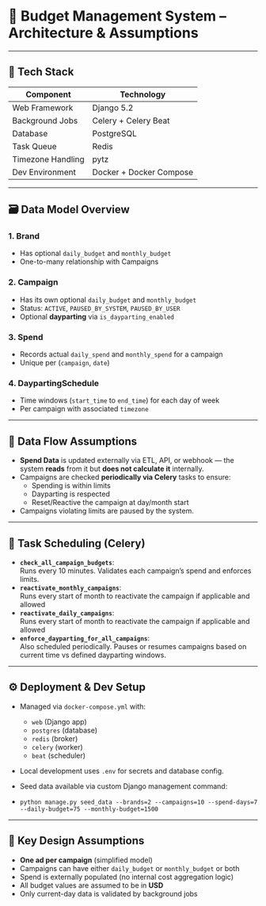 # 📘 Budget Management System – Architecture & Assumptions

---

## 🧱 Tech Stack

| Component         | Technology                 |
|------------------|----------------------------|
| Web Framework     | Django 5.2                 |
| Background Jobs   | Celery + Celery Beat       |
| Database          | PostgreSQL                 |
| Task Queue        | Redis                      |
| Timezone Handling | pytz                       |
| Dev Environment   | Docker + Docker Compose    |

---

## 🗃️ Data Model Overview

### 1. **Brand**
- Has optional `daily_budget` and `monthly_budget`
- One-to-many relationship with Campaigns

### 2. **Campaign**
- Has its own optional `daily_budget` and `monthly_budget`
- Status: `ACTIVE`, `PAUSED_BY_SYSTEM`, `PAUSED_BY_USER`
- Optional **dayparting** via `is_dayparting_enabled`

### 3. **Spend**
- Records actual `daily_spend` and `monthly_spend` for a campaign
- Unique per (`campaign`, `date`)

### 4. **DaypartingSchedule**
- Time windows (`start_time` to `end_time`) for each day of week
- Per campaign with associated `timezone`

---

## 🔄 Data Flow Assumptions

- **Spend Data** is updated externally via ETL, API, or webhook — the system **reads** from it but **does not calculate it** internally.
- Campaigns are checked **periodically via Celery** tasks to ensure:
  - Spending is within limits
  - Dayparting is respected
  - Reset/Reactive the campaign at day/month start
- Campaigns violating limits are paused by the system.

---

## 🧠 Task Scheduling (Celery)

- **`check_all_campaign_budgets`**:  
  Runs every 10 minutes. Validates each campaign’s spend and enforces limits.
- **`reactivate_monthly_campaigns`**:  
  Runs every start of month to reactivate the campaign if applicable and allowed
- **`reactivate_daily_campaigns`**:  
  Runs every start of month to reactivate the campaign if applicable and allowed
- **`enforce_dayparting_for_all_campaigns`**:  
  Also scheduled periodically. Pauses or resumes campaigns based on current time vs defined dayparting windows.

---

## ⚙️ Deployment & Dev Setup

- Managed via `docker-compose.yml` with:
  - `web` (Django app)
  - `postgres` (database)
  - `redis` (broker)
  - `celery` (worker)
  - `beat` (scheduler)

- Local development uses `.env` for secrets and database config.
- Seed data available via custom Django management command:
- `python manage.py seed_data --brands=2 --campaigns=10 --spend-days=7 --daily-budget=75 --monthly-budget=1500`

---

## 📌 Key Design Assumptions

- **One ad per campaign** (simplified model)
- Campaigns can have either `daily_budget` or `monthly_budget` or both
- Spend is externally populated (no internal cost aggregation logic)
- All budget values are assumed to be in **USD**
- Only current-day data is validated by background jobs